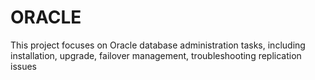 # ORACLE
This project focuses on Oracle database administration tasks, including installation, upgrade, failover management, troubleshooting replication issues

